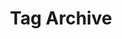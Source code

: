 ---
title: 'Tag Archive'
layout: 'layouts/feed.html'
pagination:
    data: collections
    size: 1
    alias: tag
    filter: ['all', 'nav', 'blog', 'work', 'featuredWork', 'people', 'rss']
permalink: '/tag/{{ tag|slug }}/'
---